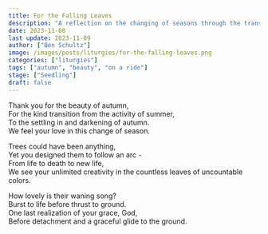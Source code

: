 ```yaml
---
title: For the Falling Leaves
description: "A reflection on the changing of seasons through the transformation of leaves from the lush greens of spring and summer to the vibrant autumnal shades"
date: 2023-11-08
last update: 2023-11-09
author: ["Ben Schultz"]
image: /images/posts/liturgies/for-the-falling-leaves.png
categories: ["liturgies"]
tags: ["autumn", "beauty", "on a ride"]
stage: ["Seedling"]
draft: false
---
```


Thank you for the beauty of autumn,  
For the kind transition from the activity of summer,  
To the settling in and darkening of autumn.  
We feel your love in this change of season.

Trees could have been anything,  
Yet you designed them to follow an arc -  
From life to death to new life,  
We see your unlimited creativity in the countless leaves of uncountable colors.

How lovely is their waning song?  
Burst to life before thrust to ground.  
One last realization of your grace, God,  
Before detachment and a graceful glide to the ground.
